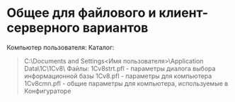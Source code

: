 # Общее для файлового и клиент-серверного вариантов

Компьютер пользователя:
Каталог:
>    C:\Documents and Settings\<Имя пользователя>\Application Data\1C\1Cv8\ 
Файлы:
   > 1Cv8strt.pfl - параметры диалога выбора информационной базы
   > 1Cv8.pfl - параметры для компьютера
   > 1Cv8cmn.pfl - общие параметры для компьютера, используемые в Конфигураторе 
